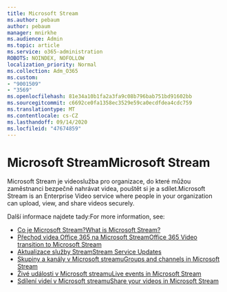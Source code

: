 ```yaml
---
title: Microsoft Stream
ms.author: pebaum
author: pebaum
manager: mnirkhe
ms.audience: Admin
ms.topic: article
ms.service: o365-administration
ROBOTS: NOINDEX, NOFOLLOW
localization_priority: Normal
ms.collection: Adm_O365
ms.custom:
- "9001509"
- "3569"
ms.openlocfilehash: 81e34a10b1fa2a3fa9c08b796bab751bd91602bb
ms.sourcegitcommit: c6692ce0fa1358ec3529e59ca0ecdfdea4cdc759
ms.translationtype: MT
ms.contentlocale: cs-CZ
ms.lasthandoff: 09/14/2020
ms.locfileid: "47674859"
---
```

# <a name="microsoft-stream"></a><span data-ttu-id="c6afe-102">Microsoft Stream</span><span class="sxs-lookup"><span data-stu-id="c6afe-102">Microsoft Stream</span></span>

<span data-ttu-id="c6afe-103">Microsoft Stream je videoslužba pro organizace, do které můžou zaměstnanci bezpečně nahrávat videa, pouštět si je a sdílet.</span><span class="sxs-lookup"><span data-stu-id="c6afe-103">Microsoft Stream is an Enterprise Video service where people in your organization can upload, view, and share videos securely.</span></span> 

<span data-ttu-id="c6afe-104">Další informace najdete tady:</span><span class="sxs-lookup"><span data-stu-id="c6afe-104">For more information, see:</span></span>

- [<span data-ttu-id="c6afe-105">Co je Microsoft Stream?</span><span class="sxs-lookup"><span data-stu-id="c6afe-105">What is Microsoft Stream?</span></span>](https://docs.microsoft.com/stream/overview)
- [<span data-ttu-id="c6afe-106">Přechod videa Office 365 na Microsoft Stream</span><span class="sxs-lookup"><span data-stu-id="c6afe-106">Office 365 Video transition to Microsoft Stream</span></span>](https://docs.microsoft.com/stream/migrate-from-office-365)
- [<span data-ttu-id="c6afe-107">Aktualizace služby Stream</span><span class="sxs-lookup"><span data-stu-id="c6afe-107">Stream Service Updates</span></span>](https://techcommunity.microsoft.com/t5/microsoft-stream-service-updates/bd-p/StreamAnnouncements)
- [<span data-ttu-id="c6afe-108">Skupiny a kanály v Microsoft streamu</span><span class="sxs-lookup"><span data-stu-id="c6afe-108">Groups and channels in Microsoft Stream</span></span>](https://docs.microsoft.com/stream/groups-channels-organization)
- [<span data-ttu-id="c6afe-109">Živé události v Microsoft streamu</span><span class="sxs-lookup"><span data-stu-id="c6afe-109">Live events in Microsoft Stream</span></span>](https://docs.microsoft.com/stream/live-event-overview)
- [<span data-ttu-id="c6afe-110">Sdílení videí v Microsoft streamu</span><span class="sxs-lookup"><span data-stu-id="c6afe-110">Share your videos in Microsoft Stream</span></span>](https://docs.microsoft.com/stream/portal-share-video)
